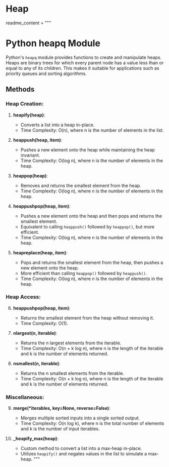 # Heap

readme_content = """
# Python heapq Module

Python's `heapq` module provides functions to create and manipulate heaps. Heaps are binary trees for which every parent node has a value less than or equal to any of its children. This makes it suitable for applications such as priority queues and sorting algorithms.

## Methods

### Heap Creation:

1. **heapify(heap)**:
   - Converts a list into a heap in-place.
   - Time Complexity: O(n), where n is the number of elements in the list.

2. **heappush(heap, item)**:
   - Pushes a new element onto the heap while maintaining the heap invariant.
   - Time Complexity: O(log n), where n is the number of elements in the heap.

3. **heappop(heap)**:
   - Removes and returns the smallest element from the heap.
   - Time Complexity: O(log n), where n is the number of elements in the heap.

4. **heappushpop(heap, item)**:
   - Pushes a new element onto the heap and then pops and returns the smallest element.
   - Equivalent to calling `heappush()` followed by `heappop()`, but more efficient.
   - Time Complexity: O(log n), where n is the number of elements in the heap.

5. **heapreplace(heap, item)**:
   - Pops and returns the smallest element from the heap, then pushes a new element onto the heap.
   - More efficient than calling `heappop()` followed by `heappush()`.
   - Time Complexity: O(log n), where n is the number of elements in the heap.

### Heap Access:

6. **heappushpop(heap, item)**:
   - Returns the smallest element from the heap without removing it.
   - Time Complexity: O(1).

7. **nlargest(n, iterable)**:
   - Returns the n largest elements from the iterable.
   - Time Complexity: O(n + k log n), where n is the length of the iterable and k is the number of elements returned.

8. **nsmallest(n, iterable)**:
   - Returns the n smallest elements from the iterable.
   - Time Complexity: O(n + k log n), where n is the length of the iterable and k is the number of elements returned.

### Miscellaneous:

9. **merge(*iterables, key=None, reverse=False)**:
   - Merges multiple sorted inputs into a single sorted output.
   - Time Complexity: O(n log k), where n is the total number of elements and k is the number of input iterables.

10. **_heapify_max(heap)**:
    - Custom method to convert a list into a max-heap in-place.
    - Utilizes `heapify()` and negates values in the list to simulate a max-heap.
"""

